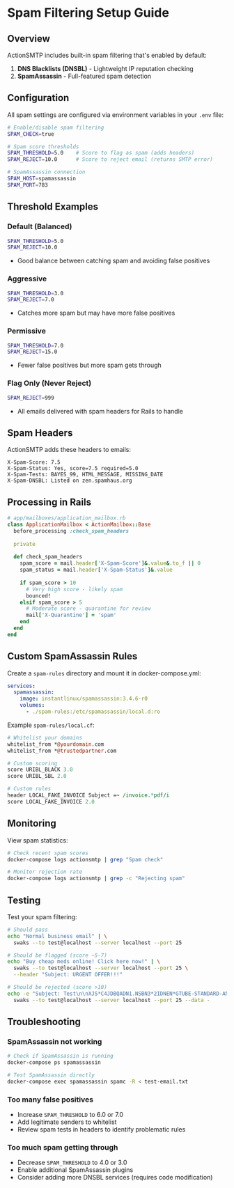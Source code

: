 # Spam Filtering Setup Guide

## Overview

ActionSMTP includes built-in spam filtering that's enabled by default:

1. **DNS Blacklists (DNSBL)** - Lightweight IP reputation checking
2. **SpamAssassin** - Full-featured spam detection

## Configuration

All spam settings are configured via environment variables in your `.env` file:

```bash
# Enable/disable spam filtering
SPAM_CHECK=true

# Spam score thresholds
SPAM_THRESHOLD=5.0    # Score to flag as spam (adds headers)
SPAM_REJECT=10.0      # Score to reject email (returns SMTP error)

# SpamAssassin connection
SPAM_HOST=spamassassin
SPAM_PORT=783
```

## Threshold Examples

### Default (Balanced)
```bash
SPAM_THRESHOLD=5.0
SPAM_REJECT=10.0
```
- Good balance between catching spam and avoiding false positives

### Aggressive
```bash
SPAM_THRESHOLD=3.0
SPAM_REJECT=7.0
```
- Catches more spam but may have more false positives

### Permissive
```bash
SPAM_THRESHOLD=7.0
SPAM_REJECT=15.0
```
- Fewer false positives but more spam gets through

### Flag Only (Never Reject)
```bash
SPAM_REJECT=999
```
- All emails delivered with spam headers for Rails to handle

## Spam Headers

ActionSMTP adds these headers to emails:

```
X-Spam-Score: 7.5
X-Spam-Status: Yes, score=7.5 required=5.0
X-Spam-Tests: BAYES_99, HTML_MESSAGE, MISSING_DATE
X-Spam-DNSBL: Listed on zen.spamhaus.org
```

## Processing in Rails

```ruby
# app/mailboxes/application_mailbox.rb
class ApplicationMailbox < ActionMailbox::Base
  before_processing :check_spam_headers
  
  private
  
  def check_spam_headers
    spam_score = mail.header['X-Spam-Score']&.value&.to_f || 0
    spam_status = mail.header['X-Spam-Status']&.value
    
    if spam_score > 10
      # Very high score - likely spam
      bounced!
    elsif spam_score > 5
      # Moderate score - quarantine for review
      mail['X-Quarantine'] = 'spam'
    end
  end
end
```

## Custom SpamAssassin Rules

Create a `spam-rules` directory and mount it in docker-compose.yml:

```yaml
services:
  spamassassin:
    image: instantlinux/spamassassin:3.4.6-r0
    volumes:
      - ./spam-rules:/etc/spamassassin/local.d:ro
```

Example `spam-rules/local.cf`:
```perl
# Whitelist your domains
whitelist_from *@yourdomain.com
whitelist_from *@trustedpartner.com

# Custom scoring
score URIBL_BLACK 3.0
score URIBL_SBL 2.0

# Custom rules
header LOCAL_FAKE_INVOICE Subject =~ /invoice.*pdf/i
score LOCAL_FAKE_INVOICE 2.0
```

## Monitoring

View spam statistics:
```bash
# Check recent spam scores
docker-compose logs actionsmtp | grep "Spam check"

# Monitor rejection rate
docker-compose logs actionsmtp | grep -c "Rejecting spam"
```

## Testing

Test your spam filtering:

```bash
# Should pass
echo "Normal business email" | \
  swaks --to test@localhost --server localhost --port 25

# Should be flagged (score ~5-7)
echo "Buy cheap meds online! Click here now!" | \
  swaks --to test@localhost --server localhost --port 25 \
  --header "Subject: URGENT OFFER!!!"

# Should be rejected (score >10)
echo -e "Subject: Test\n\nXJS*C4JDBQADN1.NSBN3*2IDNEN*GTUBE-STANDARD-ANTI-UBE-TEST-EMAIL*C.34X" | \
  swaks --to test@localhost --server localhost --port 25 --data -
```

## Troubleshooting

### SpamAssassin not working
```bash
# Check if SpamAssassin is running
docker-compose ps spamassassin

# Test SpamAssassin directly
docker-compose exec spamassassin spamc -R < test-email.txt
```

### Too many false positives
- Increase `SPAM_THRESHOLD` to 6.0 or 7.0
- Add legitimate senders to whitelist
- Review spam tests in headers to identify problematic rules

### Too much spam getting through
- Decrease `SPAM_THRESHOLD` to 4.0 or 3.0
- Enable additional SpamAssassin plugins
- Consider adding more DNSBL services (requires code modification)
